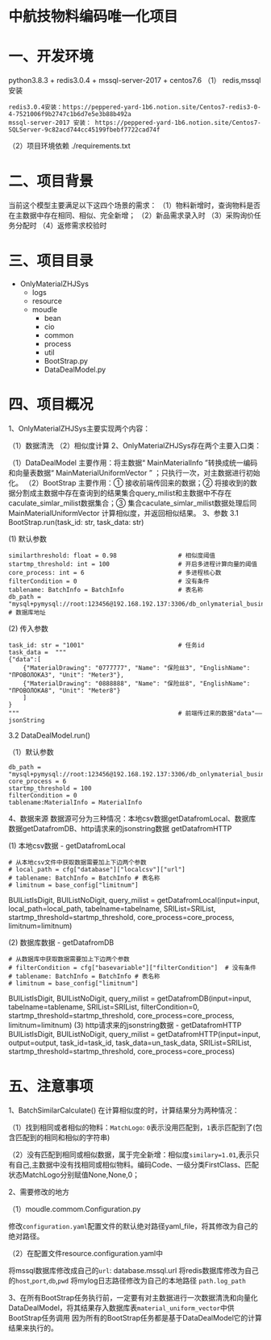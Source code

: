 # 中航技物料编码唯一化项目
# 一、开发环境
python3.8.3 + redis3.0.4 + mssql-server-2017 + centos7.6
（1） redis,mssql安装

    redis3.0.4安装：https://peppered-yard-1b6.notion.site/Centos7-redis3-0-4-7521006f9b2747c1b6d7e5e3b88b492a
    mssql-server-2017 安装： https://peppered-yard-1b6.notion.site/Centos7-SQLServer-9c82acd744cc45199fbebf7722cad74f

（2）项目环境依赖 ./requirements.txt

# 二、项目背景
当前这个模型主要满足以下这四个场景的需求：
    （1）物料新增时，查询物料是否在主数据中存在相同、相似、完全新增；
    （2）新品需求录入时
    （3）采购询价任务分配时
    （4）返修需求校验时
    
# 三、项目目录
- OnlyMaterialZHJSys
    - logs
    - resource
    - moudle
        - bean
        - cio
        - common
        - process
        - util
        - BootStrap.py
        - DataDealModel.py
        
# 四、项目概况
1、OnlyMaterialZHJSys主要实现两个内容：

（1）数据清洗
（2）相似度计算
2、OnlyMaterialZHJSys存在两个主要入口类：

（1）DataDealModel
    主要作用：将主数据“ MainMaterialInfo ”转换成统一编码和向量表数据“ MainMaterialUniformVector ” ；只执行一次，对主数据进行初始化。
（2）BootStrap
    主要作用：① 接收前端传回来的数据；② 将接收到的数据分割成主数据中存在查询到的结果集合query_milist和主数据中不存在caculate_simlar_milist数据集合；③ 集合caculate_simlar_milist数据处理后同 MainMaterialUniformVector
    计算相似度，并返回相似结果。
3、参数
3.1 BootStrap.run(task_id: str, task_data: str)

(1) 默认参数

    similarthreshold: float = 0.98                 # 相似度阈值
    startmp_threshold: int = 100                   # 开启多进程计算向量的阈值
    core_process: int = 6                          # 多进程核心数
    filterCondition = 0                            # 没有条件
    tablename: BatchInfo = BatchInfo               # 表名称
    db_path = "mysql+pymysql://root:123456@192.168.192.137:3306/db_onlymaterial_businessflow"  # 数据库地址
(2) 传入参数
    
    task_id: str = "1001"                          # 任务id
    task_data =  """
    {"data":[
        {"MaterialDrawing": "0777777", "Name": "保险丝3", "EnglishName": "ПРОВОЛОКА3", "Unit": "Meter3"},
        {"MaterialDrawing": "0888888", "Name": "保险丝8", "EnglishName": "ПРОВОЛОКА8", "Unit": "Meter8"}
        ]
    }
    """                                            # 前端传过来的数据"data"——jsonString
3.2 DataDealModel.run()

（1）默认参数
    
    db_path = "mysql+pymysql://root:123456@192.168.192.137:3306/db_onlymaterial_businessflow"
    core_process = 6
    startmp_threshold = 100
    filterCondition = 0
    tablename:MaterialInfo = MaterialInfo
    
4、数据来源
数据源可分为三种情况：本地csv数据getDatafromLocal、数据库数据getDatafromDB、http请求来的jsonstring数据 getDatafromHTTP
 
 (1) 本地csv数据 - getDatafromLocal
    
    # 从本地csv文件中获取数据需要加上下边两个参数
    # local_path = cfg["database"]["localcsv"]["url"]
    # tablename: BatchInfo = BatchInfo # 表名称
    # limitnum = base_config["limitnum"]

 BUIListIsDigit, BUIListNoDigit, query_milist = getDatafromLocal(input=input, local_path=local_path,
                                                                    tabelname=tabelname, SRIList=SRIList,
                                                                    startmp_threshold=startmp_threshold,
                                                                    core_process=core_process, limitnum=limitnum)

 (2) 数据库数据 - getDatafromDB
 
    # 从数据库中获取数据需要加上下边两个参数
    # filterCondition = cfg["basevariable"]["filterCondition"]  # 没有条件
    # tablename: BatchInfo = BatchInfo # 表名称
    # limitnum = base_config["limitnum"]

 BUIListIsDigit, BUIListNoDigit, query_milist = getDatafromDB(input=input, tabelname=tablename,
                                                                 SRIList=SRIList, filterCondition=0,
                                                                 startmp_threshold=startmp_threshold,
                                                                 core_process=core_process, limitnum=limitnum)
 (3) http请求来的jsonstring数据 - getDatafromHTTP
 BUIListIsDigit, BUIListNoDigit, query_milist = getDatafromHTTP(input=input, output=output, task_id=task_id,
                                                                   task_data=un_task_data,
                                                                   SRIList=SRIList,
                                                                   startmp_threshold=startmp_threshold,
                                                                   core_process=core_process)
# 五、注意事项
1、BatchSimilarCalculate()
在计算相似度的时，计算结果分为两种情况：

（1）找到相同或者相似的物料：`MatchLogo`: `0`表示没用匹配到，`1`表示匹配到了(包含匹配到的相同和相似的字符串)

（2）没有匹配到相同或相似数据，属于完全新增：相似度`similary=1.01`,表示只有自己,主数据中没有找相同或相似物料。编码Code、一级分类FirstClass、匹配状态MatchLogo分别赋值None,None,0；

2、需要修改的地方

（1）moudle.commom.Configuration.py

修改`configuration.yaml`配置文件的默认绝对路径yaml_file，将其修改为自己的绝对路径。

（2）在配置文件resource.configuration.yaml中

将mssql数据库修改成自己的`url`: database.mssql.url
将redis数据库修改为自己的`host`,`port`,`db`,`pwd`
将mylog日志路径修改为自己的本地路径 `path.log_path`

3、在所有BootStrap任务执行前，一定要有对主数据进行一次数据清洗和向量化DataDealModel，将其结果存入数据库表`material_uniform_vector`中供BootStrap任务调用
    因为所有的BootStrap任务都是基于DataDealModel它的计算结果来执行的。